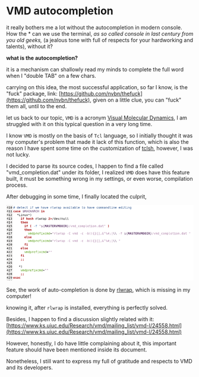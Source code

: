 ---
---

# VMD autocompletion

it really bothers me a lot without the autocompletion in modern console. How the * can we use the terminal, _as so called console in last century from you old geeks,_ (a jealous tone with full of respects for your hardworking and talents), without it?

**what is the autocompletion?**

it is a mechanism can shallowly read my minds to complete the full word when I "double TAB" on a few chars.

carrying on this idea, the most successful application, so far I know, is the "fuck" package, link: [https://github.com/nvbn/thefuck](https://github.com/nvbn/thefuck), given on a little clue, you can "fuck" them all, until to the end.

let us back to our topic, `VMD` is a acronym [Visual Molecular Dynamics](https://www.ks.uiuc.edu/Research/vmd/), I am struggled with it on this typical question in a very long time.

I know `VMD` is mostly on the basis of `Tcl` language, so I initially thought it was my computer's problem that made it lack of this function, which is also the reason I have spent some time on the customization of [tclsh](../System/Linux/tclsh.html), however, I was not lucky.

I decided to parse its source codes, I happen to find a file called "vmd_completion.dat" under its folder, I realized `VMD` does have this feature built, it must be something wrong in my settings, or even worse, compilation process.

After debugging in some time, I finally located the culprit,

![vmd-completion](file/vmd-autocompletion-06-26-2021-20.png)

See, the work of auto-completion is done by [rlwrap](https://github.com/hanslub42/rlwrap), which is missing in my computer!

knowing it, after `rlwrap` is installed, everything is perfectly solved.


Besides, I happen to find a discussion slightly related with it: [https://www.ks.uiuc.edu/Research/vmd/mailing_list/vmd-l/24558.html](https://www.ks.uiuc.edu/Research/vmd/mailing_list/vmd-l/24558.html)


However, honestly, I do have little complaining about it, this important feature should have been mentioned inside its document.


Nonetheless, I still want to express my full of gratitude and respects to VMD and its developers.

